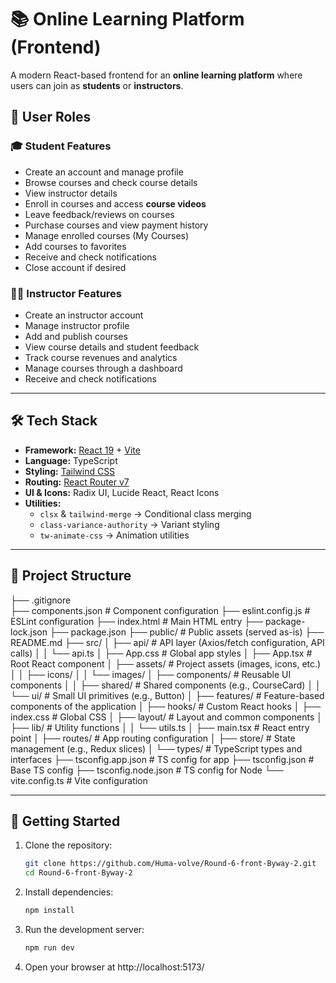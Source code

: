 # 📚 Online Learning Platform (Frontend)

A modern React-based frontend for an **online learning platform** where users can join as **students** or **instructors**.

## 👥 User Roles

### 🎓 Student Features

- Create an account and manage profile
- Browse courses and check course details
- View instructor details
- Enroll in courses and access **course videos**
- Leave feedback/reviews on courses
- Purchase courses and view payment history
- Manage enrolled courses (My Courses)
- Add courses to favorites
- Receive and check notifications
- Close account if desired

### 👨‍🏫 Instructor Features

- Create an instructor account
- Manage instructor profile
- Add and publish courses
- View course details and student feedback
- Track course revenues and analytics
- Manage courses through a dashboard
- Receive and check notifications

---

## 🛠️ Tech Stack

- **Framework:** [React 19](https://react.dev/) + [Vite](https://vitejs.dev/)
- **Language:** TypeScript
- **Styling:** [Tailwind CSS](https://tailwindcss.com/)
- **Routing:** [React Router v7](https://reactrouter.com/)
- **UI & Icons:** Radix UI, Lucide React, React Icons
- **Utilities:**
  - `clsx` & `tailwind-merge` → Conditional class merging
  - `class-variance-authority` → Variant styling
  - `tw-animate-css` → Animation utilities

---

## 📂 Project Structure

├── .gitignore  
├── components.json # Component configuration
├── eslint.config.js # ESLint configuration
├── index.html # Main HTML entry
├── package-lock.json
├── package.json
├── public/ # Public assets (served as-is)
├── README.md
├── src/
│ ├── api/ # API layer (Axios/fetch configuration, API calls)
│ │ └── api.ts
│ ├── App.css # Global app styles
│ ├── App.tsx # Root React component
│ ├── assets/ # Project assets (images, icons, etc.)
│ │ ├── icons/
│ │ └── images/
│ ├── components/ # Reusable UI components
│ │ ├── shared/ # Shared components (e.g., CourseCard)
│ │ └── ui/ # Small UI primitives (e.g., Button)
│ ├── features/ # Feature-based components of the application
│ ├── hooks/ # Custom React hooks
│ ├── index.css # Global CSS
│ ├── layout/ # Layout and common components
│ ├── lib/ # Utility functions
│ │ └── utils.ts
│ ├── main.tsx # React entry point
│ ├── routes/ # App routing configuration
│ ├── store/ # State management (e.g., Redux slices)
│ └── types/ # TypeScript types and interfaces
├── tsconfig.app.json # TS config for app
├── tsconfig.json # Base TS config
├── tsconfig.node.json # TS config for Node
└── vite.config.ts # Vite configuration

---

## 🚀 Getting Started

1. Clone the repository:

   ```bash
   git clone https://github.com/Huma-volve/Round-6-front-Byway-2.git
   cd Round-6-front-Byway-2

   ```

2. Install dependencies:
   ```bash
   npm install
   ```
3. Run the development server:
   ```bash
   npm run dev
   ```
4. Open your browser at http://localhost:5173/
